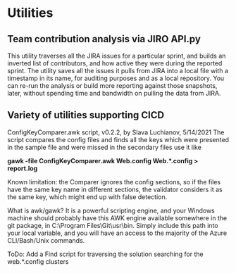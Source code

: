 # Utilities

## Team contribution analysis via JIRO API.py
This utility traverses all the JIRA issues for a particular sprint, and builds an inverted list of contributors, and how active they were during the reported sprint.
The utility saves all the issues it pulls from JIRA into a local file with a timestamp in its name, for auditing purposes and as a local repository. 
You can re-run the analysis or build more reporting against those snapshots, later, without spending time and bandwidth on pulling the data from JIRA.

## Variety of utilities supporting CICD

ConfigKeyComparer.awk script, v0.2.2, by Slava Luchianov, 5/14/2021
The script compares the config files and finds all the keys which were presented in the sample file and were missed in the secondary files
use it like

**gawk -file ConfigKeyComparer.awk Web.config Web.*.config  > report.log**

Known limitation: the Comparer ignores the config sections, so if the files have the same key name in different sections, the validator considers it as the same key, which might end up with false detection.

What is awk/gawk? It is a powerful scripting engine, and your Windows machine should probably have this AWK engine available somewhere in the git package, in C:\Program Files\Git\usr\bin. Simply include this path into your local variable, and you will have an access to the majority of the Azure CLI/Bash/Unix commands.

ToDo:
Add a Find script for traversing the solution searching for the web.*.config clusters

